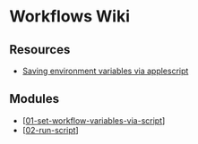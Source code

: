 Workflows Wiki
===

Resources
---

- [Saving environment variables via applescript][1]

<!-- Links -->
[1]: https://www.deanishe.net/post/2018/10/workflow/environment-variables-in-alfred/#saving-variables

<!-- Links end -->


Modules
---

- [[01-set-workflow-variables-via-script]]
- [[02-run-script]]

[//begin]: # "Autogenerated link references for markdown compatibility"
[01-set-workflow-variables-via-script]: 01-set-workflow-variables-via-script.md "Set Workflow Variables Via Script"
[02-run-script]: 02-run-script.md "Run Script"
[//end]: # "Autogenerated link references"
